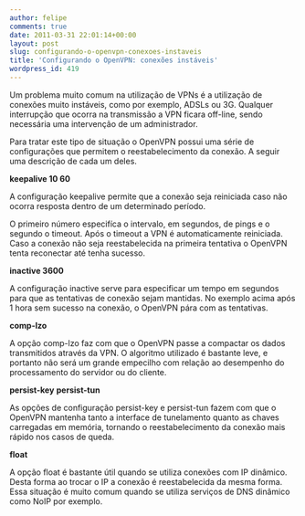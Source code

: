 ```yaml
---
author: felipe
comments: true
date: 2011-03-31 22:01:14+00:00
layout: post
slug: configurando-o-openvpn-conexoes-instaveis
title: 'Configurando o OpenVPN: conexões instáveis'
wordpress_id: 419
---
```


Um problema muito comum na utilização de VPNs é a utilização de conexões muito instáveis, como por exemplo, ADSLs ou 3G. Qualquer interrupção que ocorra na transmissão a VPN ficara off-line, sendo necessária uma intervenção de um administrador.

Para tratar este tipo de situação o OpenVPN possui uma série de configurações que permitem o reestabelecimento da conexão. A seguir uma descrição de cada um deles.

**keepalive 10 60**

A configuração keepalive permite que a conexão seja reiniciada caso não ocorra resposta dentro de um determinado período.

O primeiro número especifíca o intervalo, em segundos, de pings e o segundo o timeout. Após o timeout a VPN é automaticamente reiniciada. Caso a conexão não seja reestabelecida na primeira tentativa o OpenVPN tenta reconectar até tenha sucesso.

**inactive 3600**

A configuração inactive serve para especificar um tempo em segundos para que as tentativas de conexão sejam mantidas. No exemplo acima após 1 hora sem sucesso na conexão, o OpenVPN pára com as tentativas.

**comp-lzo**

A opção comp-lzo faz com que o OpenVPN passe a compactar os dados transmitidos através da VPN. O algoritmo utilizado é bastante leve, e portanto não será um grande empecilho com relação ao desempenho do processamento do servidor ou do cliente. 

**persist-key**
**persist-tun**

As opções de configuração persist-key e persist-tun fazem com que o OpenVPN mantenha tanto a interface de tunelamento quanto as chaves carregadas em memória, tornando o reestabelecimento da conexão mais rápido nos casos de queda. 

**float**

A opção float é bastante útil quando se utiliza conexões com IP dinâmico. Desta forma ao trocar o IP a conexão é reestabelecida da mesma forma. Essa situação é muito comum quando se utiliza serviços de DNS dinâmico como NoIP por exemplo. 



